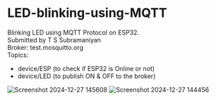 # LED-blinking-using-MQTT
Blinking LED using MQTT Protocol on ESP32.  
Submitted by T S Subramaniyan  
Broker: test.mosquitto.org  
Topics:
  - device/ESP (to check if ESP32 is Online or not)
  - device/LED (to publish ON & OFF to the broker)

![Screenshot 2024-12-27 145608](https://github.com/user-attachments/assets/f38bb269-df37-4cbf-ac13-47d3e2edb844)
![Screenshot 2024-12-27 144456](https://github.com/user-attachments/assets/7597355d-e9ef-415d-b854-2f8027383a31)
